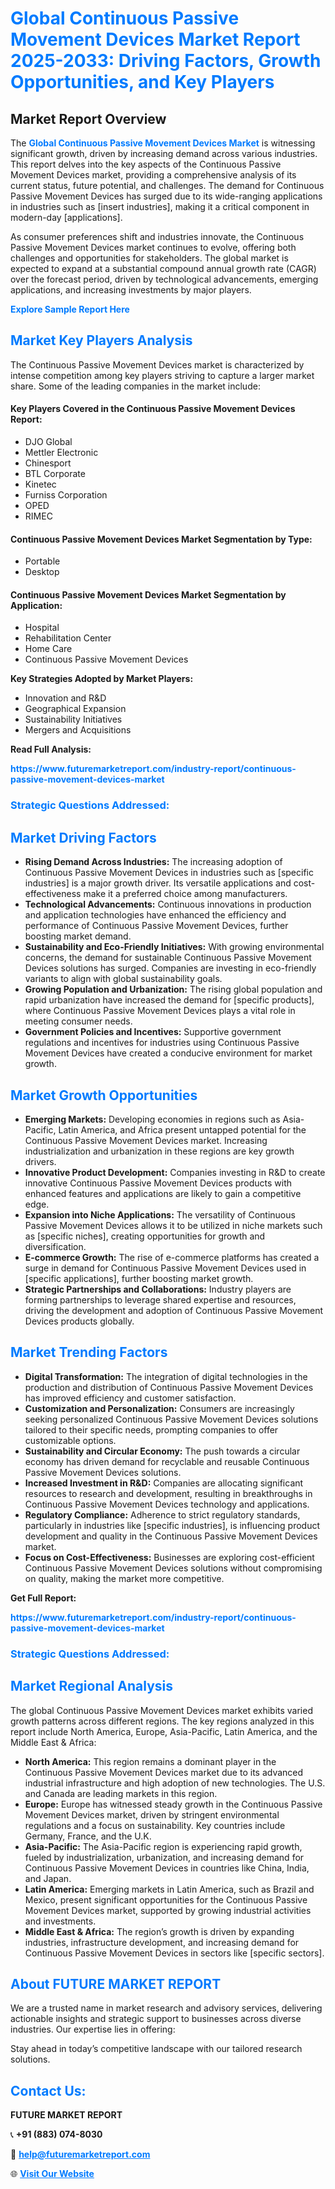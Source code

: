 <h1 style="color: #007BFF;">Global Continuous Passive Movement Devices Market Report 2025-2033: Driving Factors, Growth Opportunities, and Key Players</h1>

<section id="overview">
<h2>Market Report Overview</h2>
<p>The <a href="https://www.futuremarketreport.com/industry-report/continuous-passive-movement-devices-market" style="color: #007BFF; text-decoration: none;"><strong>Global Continuous Passive Movement Devices Market</strong></a> is witnessing significant growth, driven by increasing demand across various industries. This report delves into the key aspects of the Continuous Passive Movement Devices market, providing a comprehensive analysis of its current status, future potential, and challenges. The demand for Continuous Passive Movement Devices has surged due to its wide-ranging applications in industries such as [insert industries], making it a critical component in modern-day [applications].</p>
<p>As consumer preferences shift and industries innovate, the Continuous Passive Movement Devices market continues to evolve, offering both challenges and opportunities for stakeholders. The global market is expected to expand at a substantial compound annual growth rate (CAGR) over the forecast period, driven by technological advancements, emerging applications, and increasing investments by major players.</p>
</section>

<section id="overview">
<p><a href="https://www.futuremarketreport.com/request-sample/reportId=122180" style="color: #007BFF; text-decoration: none;"><strong>Explore Sample Report Here</strong></a></p>
</section>

<section id="key-players">
<h2 style="color: #007BFF;">Market Key Players Analysis</h2>
<p>The Continuous Passive Movement Devices market is characterized by intense competition among key players striving to capture a larger market share. Some of the leading companies in the market include:</p>
<h4>Key Players Covered in the Continuous Passive Movement Devices Report:</h4>
<ul><li>DJO Global</li><li>Mettler Electronic</li><li>Chinesport</li><li>BTL Corporate</li><li>Kinetec</li><li>Furniss Corporation</li><li>OPED</li><li>RIMEC</li></ul>
<h4>Continuous Passive Movement Devices Market Segmentation by Type:</h4>
<ul><li>Portable</li><li>Desktop</li></ul>

<h4>Continuous Passive Movement Devices Market Segmentation by Application:</h4>
<ul><li>Hospital</li><li>Rehabilitation Center</li><li>Home Care</li><li>Continuous Passive Movement Devices</li></ul>
<p><strong>Key Strategies Adopted by Market Players:</strong></p>
<ul>
<li>Innovation and R&D</li>
<li>Geographical Expansion</li>
<li>Sustainability Initiatives</li>
<li>Mergers and Acquisitions</li>
</ul>
</section>

<section>
<p><strong>Read Full Analysis: </strong></p><a href="https://www.futuremarketreport.com/industry-report/continuous-passive-movement-devices-market" style="color: #007BFF; text-decoration: none;"><strong>https://www.futuremarketreport.com/industry-report/continuous-passive-movement-devices-market</strong></a>
<h3 style="color: #007BFF;">Strategic Questions Addressed:</h3>
</section>

<section id="driving-factors">
<h2 style="color: #007BFF;">Market Driving Factors</h2>
<ul>
<li><strong>Rising Demand Across Industries:</strong> The increasing adoption of Continuous Passive Movement Devices in industries such as [specific industries] is a major growth driver. Its versatile applications and cost-effectiveness make it a preferred choice among manufacturers.</li>
<li><strong>Technological Advancements:</strong> Continuous innovations in production and application technologies have enhanced the efficiency and performance of Continuous Passive Movement Devices, further boosting market demand.</li>
<li><strong>Sustainability and Eco-Friendly Initiatives:</strong> With growing environmental concerns, the demand for sustainable Continuous Passive Movement Devices solutions has surged. Companies are investing in eco-friendly variants to align with global sustainability goals.</li>
<li><strong>Growing Population and Urbanization:</strong> The rising global population and rapid urbanization have increased the demand for [specific products], where Continuous Passive Movement Devices plays a vital role in meeting consumer needs.</li>
<li><strong>Government Policies and Incentives:</strong> Supportive government regulations and incentives for industries using Continuous Passive Movement Devices have created a conducive environment for market growth.</li>
</ul>
</section>

<section id="growth-opportunities">
<h2 style="color: #007BFF;">Market Growth Opportunities</h2>
<ul>
<li><strong>Emerging Markets:</strong> Developing economies in regions such as Asia-Pacific, Latin America, and Africa present untapped potential for the Continuous Passive Movement Devices market. Increasing industrialization and urbanization in these regions are key growth drivers.</li>
<li><strong>Innovative Product Development:</strong> Companies investing in R&D to create innovative Continuous Passive Movement Devices products with enhanced features and applications are likely to gain a competitive edge.</li>
<li><strong>Expansion into Niche Applications:</strong> The versatility of Continuous Passive Movement Devices allows it to be utilized in niche markets such as [specific niches], creating opportunities for growth and diversification.</li>
<li><strong>E-commerce Growth:</strong> The rise of e-commerce platforms has created a surge in demand for Continuous Passive Movement Devices used in [specific applications], further boosting market growth.</li>
<li><strong>Strategic Partnerships and Collaborations:</strong> Industry players are forming partnerships to leverage shared expertise and resources, driving the development and adoption of Continuous Passive Movement Devices products globally.</li>
</ul>
</section>

<section id="trending-factors">
<h2 style="color: #007BFF;">Market Trending Factors</h2>
<ul>
<li><strong>Digital Transformation:</strong> The integration of digital technologies in the production and distribution of Continuous Passive Movement Devices has improved efficiency and customer satisfaction.</li>
<li><strong>Customization and Personalization:</strong> Consumers are increasingly seeking personalized Continuous Passive Movement Devices solutions tailored to their specific needs, prompting companies to offer customizable options.</li>
<li><strong>Sustainability and Circular Economy:</strong> The push towards a circular economy has driven demand for recyclable and reusable Continuous Passive Movement Devices solutions.</li>
<li><strong>Increased Investment in R&D:</strong> Companies are allocating significant resources to research and development, resulting in breakthroughs in Continuous Passive Movement Devices technology and applications.</li>
<li><strong>Regulatory Compliance:</strong> Adherence to strict regulatory standards, particularly in industries like [specific industries], is influencing product development and quality in the Continuous Passive Movement Devices market.</li>
<li><strong>Focus on Cost-Effectiveness:</strong> Businesses are exploring cost-efficient Continuous Passive Movement Devices solutions without compromising on quality, making the market more competitive.</li>
</ul>
</section>

<section>
<p><strong>Get Full Report: </strong></p><a href="https://www.futuremarketreport.com/industry-report/continuous-passive-movement-devices-market" style="color: #007BFF; text-decoration: none;"><strong>https://www.futuremarketreport.com/industry-report/continuous-passive-movement-devices-market</strong></a>
<h3 style="color: #007BFF;">Strategic Questions Addressed:</h3>
</section>


<section id="regional-analysis">
<h2 style="color: #007BFF;">Market Regional Analysis</h2>
<p>The global Continuous Passive Movement Devices market exhibits varied growth patterns across different regions. The key regions analyzed in this report include North America, Europe, Asia-Pacific, Latin America, and the Middle East & Africa:</p>
<ul>
<li><strong>North America:</strong> This region remains a dominant player in the Continuous Passive Movement Devices market due to its advanced industrial infrastructure and high adoption of new technologies. The U.S. and Canada are leading markets in this region.</li>
<li><strong>Europe:</strong> Europe has witnessed steady growth in the Continuous Passive Movement Devices market, driven by stringent environmental regulations and a focus on sustainability. Key countries include Germany, France, and the U.K.</li>
<li><strong>Asia-Pacific:</strong> The Asia-Pacific region is experiencing rapid growth, fueled by industrialization, urbanization, and increasing demand for Continuous Passive Movement Devices in countries like China, India, and Japan.</li>
<li><strong>Latin America:</strong> Emerging markets in Latin America, such as Brazil and Mexico, present significant opportunities for the Continuous Passive Movement Devices market, supported by growing industrial activities and investments.</li>
<li><strong>Middle East & Africa:</strong> The region’s growth is driven by expanding industries, infrastructure development, and increasing demand for Continuous Passive Movement Devices in sectors like [specific sectors].</li>
</ul>
</section>

<footer>
<h2 style="color: #007BFF;">About FUTURE MARKET REPORT</h2>
<p>We are a trusted name in market research and advisory services, delivering actionable insights and strategic support to businesses across diverse industries. Our expertise lies in offering:</p>

<p>Stay ahead in today’s competitive landscape with our tailored research solutions.</p>

<h2 style="color: #007BFF;">Contact Us:</h2>
<p><strong>FUTURE MARKET REPORT</strong></p>
<p>📞 <strong>+91 (883) 074-8030</strong></p>
<p>📧 <strong><a href="mailto:help@futuremarketreport.com" style="color: #007BFF;">help@futuremarketreport.com</a></strong></p>
<p>🌐 <strong><a href="https://www.futuremarketreport.com/" style="color: #007BFF;">Visit Our Website</a></strong></p>
</footer>